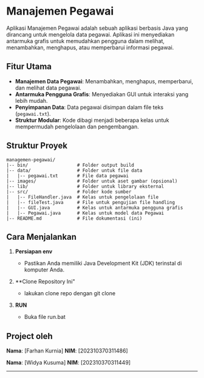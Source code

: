 # Manajemen Pegawai

Aplikasi Manajemen Pegawai adalah sebuah aplikasi berbasis Java yang dirancang untuk mengelola data pegawai. Aplikasi ini menyediakan antarmuka grafis untuk memudahkan pengguna dalam melihat, menambahkan, menghapus, atau memperbarui informasi pegawai.

## Fitur Utama

- **Manajemen Data Pegawai**: Menambahkan, menghapus, memperbarui, dan melihat data pegawai.
- **Antarmuka Pengguna Grafis**: Menyediakan GUI untuk interaksi yang lebih mudah.
- **Penyimpanan Data**: Data pegawai disimpan dalam file teks (`pegawai.txt`).
- **Struktur Modular**: Kode dibagi menjadi beberapa kelas untuk mempermudah pengelolaan dan pengembangan.

## Struktur Proyek

```
managemen-pegawai/
|-- bin/                  # Folder output build
|-- data/                 # Folder untuk file data
|   |-- pegawai.txt       # File data pegawai
|-- images/               # Folder untuk aset gambar (opsional)
|-- lib/                  # Folder untuk library eksternal
|-- src/                  # Folder kode sumber
|   |-- FileHandler.java  # Kelas untuk pengelolaan file
|   |-- fileTest.java     # File untuk pengujian file handling
|   |-- GUI.java          # Kelas untuk antarmuka pengguna grafis
|   |-- Pegawai.java      # Kelas untuk model data Pegawai
|-- README.md             # File dokumentasi (ini)
```

## Cara Menjalankan

1. **Persiapan env**
   - Pastikan Anda memiliki Java Development Kit (JDK) terinstal di komputer Anda.

2. **Clone Repository Ini"
   - lakukan clone repo dengan git clone
   
4. **RUN**
   - Buka file run.bat

## Project oleh
**Nama**: [Farhan Kurnia]
**NIM**: [202310370311486]

**Nama**: [Widya Kusuma]
**NIM**: [202310370311449]

---
